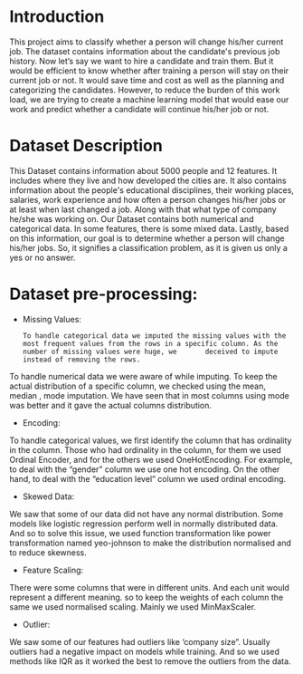 # Introduction

This project aims to classify whether a person will change his/her current job. The dataset contains information about the candidate's previous job history. Now let’s say we want to hire a candidate and train them. But it would be efficient to know whether after training a person will stay on their current job or not. It would save time and cost as well as the planning and categorizing the candidates. However, to reduce the burden of this work load, we are trying to create a machine learning model that would ease our work and predict whether a candidate will continue his/her job or not. 

# Dataset Description
This Dataset contains information about 5000 people and 12 features. It includes where they live and how developed the cities are. It also contains information about the people's educational disciplines, their working places, salaries, work experience and how often a person changes his/her jobs or at least when last changed a job. Along with that what type of company he/she was working on. Our Dataset contains both numerical and categorical data. In some features, there is some mixed data. Lastly,  based on this information,  our goal is to determine whether a person will change his/her jobs. So, it signifies a classification problem, as it is given us only a yes or no answer. 

# Dataset pre-processing: 


- Missing Values: 

	`To handle categorical data we imputed the missing values with the most frequent values from the rows in a specific column. As the number of missing values were huge, we 		deceived to impute instead of removing the rows.` 

	
To handle numerical data we were aware of while imputing. To keep the actual distribution of a specific column, we checked using the mean, median , mode imputation. We have seen that in most columns using mode was better and it gave the actual columns distribution. 

- Encoding:

To handle categorical values, we  first identify the column that has ordinality in the column. Those who had ordinality in the column, for them we used Ordinal Encoder, and for the others we used OneHotEncoding. For example, to deal with the “gender” column we use one hot encoding. On the other hand, to deal with the “education level” column we used ordinal encoding.

- Skewed Data:

We saw that some of our data did not have any normal distribution. Some models like logistic regression perform well in normally distributed data. And so to solve this issue, we used function transformation like power transformation named yeo-johnson to make the distribution normalised and to reduce skewness.

- Feature Scaling:

There were some columns that were in different units. And  each unit would represent a different meaning. so to keep the weights of each column the same we used normalised scaling. Mainly we used MinMaxScaler. 

- Outlier:

We saw some of our features had outliers like ‘company size”. Usually outliers had a negative impact on models while training. And so we used methods like IQR as it worked the best to remove the outliers from the data.
